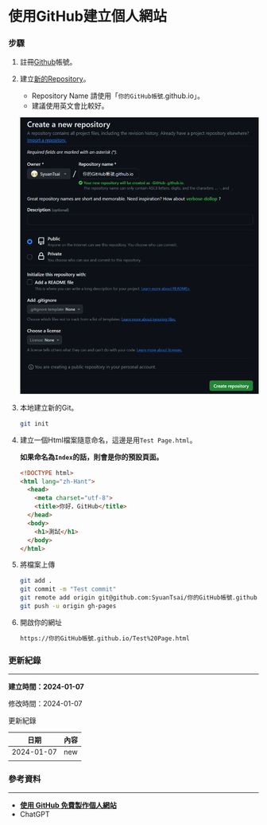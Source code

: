 # 使用GitHub建立個人網站
### 步驟

1. 註冊[Github](https://github.com/join)帳號。
2. 建立[新的Repository](https://github.com/new)。
    - Repository Name 請使用「`你的GitHub帳號`.github.io」。
    - 建議使用英文會比較好。
    
    ![Creating new repository](Images/Creating_Personal_Website_Using_GitHub_001.png)
    
3. 本地建立新的Git。
    
    ```bash
    git init
    ```
    
4. 建立一個Html檔案隨意命名，這邊是用`Test Page.html`。
    
    **如果命名為`Index`的話，則會是你的預設頁面。**
    
    ```html
    <!DOCTYPE html>
    <html lang="zh-Hant">
      <head>
        <meta charset="utf-8">
        <title>你好，GitHub</title>
      </head>
      <body>
        <h1>測試</h1>
      </body>
    </html>
    ```
    
5. 將檔案上傳
    
    ```bash
    git add .
    git commit -m "Test commit"
    git remote add origin git@github.com:SyuanTsai/你的GitHub帳號.github.io.git
    git push -u origin gh-pages
    ```
    
6. 開啟你的網址
    
    ```bash
    https://你的GitHub帳號.github.io/Test%20Page.html
    ```
    

### 更新紀錄

---

**建立時間：2024-01-07**

修改時間：2024-01-07

更新紀錄

| 日期 | 內容 |
| --- | --- |
| 2024-01-07 | new |
|  |  |

### 參考資料

---

- **[使用 GitHub 免費製作個人網站](https://gitbook.tw/chapters/github/using-github-pages)**
- ChatGPT